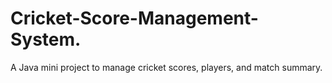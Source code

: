 # Cricket-Score-Management-System.
A Java mini project to manage cricket scores, players, and match summary.
